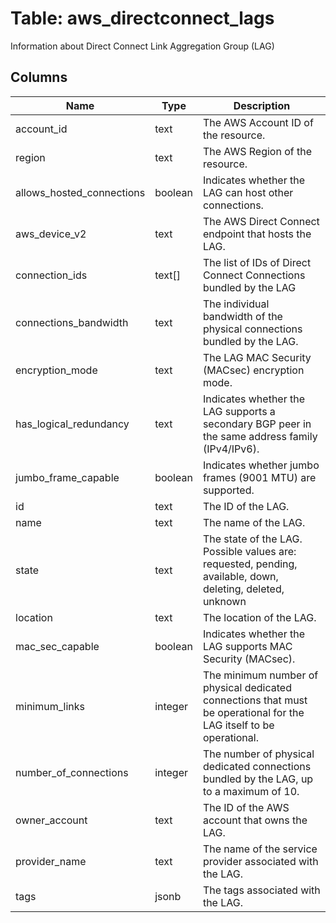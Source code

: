 
# Table: aws_directconnect_lags
Information about Direct Connect Link Aggregation Group (LAG)
## Columns
| Name        | Type           | Description  |
| ------------- | ------------- | -----  |
|account_id|text|The AWS Account ID of the resource.|
|region|text|The AWS Region of the resource.|
|allows_hosted_connections|boolean|Indicates whether the LAG can host other connections.|
|aws_device_v2|text|The AWS Direct Connect endpoint that hosts the LAG.|
|connection_ids|text[]|The list of IDs of Direct Connect Connections bundled by the LAG|
|connections_bandwidth|text|The individual bandwidth of the physical connections bundled by the LAG.|
|encryption_mode|text|The LAG MAC Security (MACsec) encryption mode.|
|has_logical_redundancy|text|Indicates whether the LAG supports a secondary BGP peer in the same address family (IPv4/IPv6).|
|jumbo_frame_capable|boolean|Indicates whether jumbo frames (9001 MTU) are supported.|
|id|text|The ID of the LAG.|
|name|text|The name of the LAG.|
|state|text|The state of the LAG. Possible values are: requested, pending, available, down, deleting, deleted, unknown|
|location|text|The location of the LAG.|
|mac_sec_capable|boolean|Indicates whether the LAG supports MAC Security (MACsec).|
|minimum_links|integer|The minimum number of physical dedicated connections that must be operational for the LAG itself to be operational.|
|number_of_connections|integer|The number of physical dedicated connections bundled by the LAG, up to a maximum of 10.|
|owner_account|text|The ID of the AWS account that owns the LAG.|
|provider_name|text|The name of the service provider associated with the LAG.|
|tags|jsonb|The tags associated with the LAG.|
